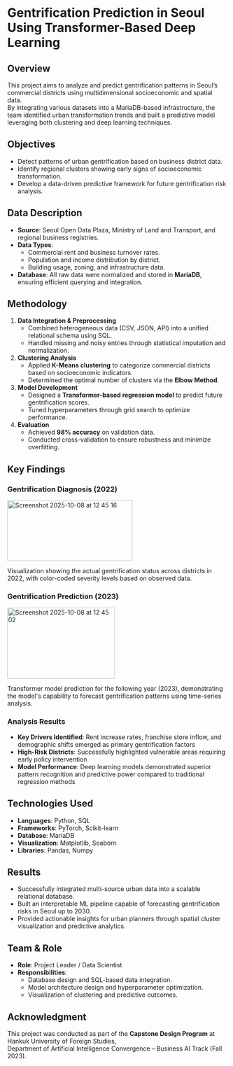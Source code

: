 # Gentrification Prediction in Seoul Using Transformer-Based Deep Learning


## Overview
This project aims to analyze and predict gentrification patterns in Seoul’s commercial districts using multidimensional socioeconomic and spatial data.  
By integrating various datasets into a MariaDB-based infrastructure, the team identified urban transformation trends and built a predictive model leveraging both clustering and deep learning techniques.

## Objectives
- Detect patterns of urban gentrification based on business district data.  
- Identify regional clusters showing early signs of socioeconomic transformation.  
- Develop a data-driven predictive framework for future gentrification risk analysis.

## Data Description
- **Source**: Seoul Open Data Plaza, Ministry of Land and Transport, and regional business registries.  
- **Data Types**:
  - Commercial rent and business turnover rates.  
  - Population and income distribution by district.  
  - Building usage, zoning, and infrastructure data.  
- **Database**: All raw data were normalized and stored in **MariaDB**, ensuring efficient querying and integration.

## Methodology
1. **Data Integration & Preprocessing**
   - Combined heterogeneous data (CSV, JSON, API) into a unified relational schema using SQL.
   - Handled missing and noisy entries through statistical imputation and normalization.
2. **Clustering Analysis**
   - Applied **K-Means clustering** to categorize commercial districts based on socioeconomic indicators.
   - Determined the optimal number of clusters via the **Elbow Method**.
3. **Model Development**
   - Designed a **Transformer-based regression model** to predict future gentrification scores.
   - Tuned hyperparameters through grid search to optimize performance.
4. **Evaluation**
   - Achieved **98% accuracy** on validation data.
   - Conducted cross-validation to ensure robustness and minimize overfitting.

## Key Findings

### Gentrification Diagnosis (2022)
<img width="286" height="138" alt="Screenshot 2025-10-08 at 12 45 16" src="https://github.com/user-attachments/assets/ebd093b0-3c2e-4f83-8f4f-e981d32d26e4" />

Visualization showing the actual gentrification status across districts in 2022, with color-coded severity levels based on observed data.

### Gentrification Prediction (2023)
<img width="246" height="162" alt="Screenshot 2025-10-08 at 12 45 02" src="https://github.com/user-attachments/assets/6f1e70fc-85f4-4ff3-84af-ab65764cf2dd" />

Transformer model prediction for the following year (2023), demonstrating the model's capability to forecast gentrification patterns using time-series analysis.

### Analysis Results
- **Key Drivers Identified**: Rent increase rates, franchise store inflow, and demographic shifts emerged as primary gentrification factors
- **High-Risk Districts**: Successfully highlighted vulnerable areas requiring early policy intervention
- **Model Performance**: Deep learning models demonstrated superior pattern recognition and predictive power compared to traditional regression methods

## Technologies Used
- **Languages**: Python, SQL  
- **Frameworks**: PyTorch, Scikit-learn  
- **Database**: MariaDB  
- **Visualization**: Matplotlib, Seaborn  
- **Libraries**: Pandas, Numpy  

## Results
- Successfully integrated multi-source urban data into a scalable relational database.  
- Built an interpretable ML pipeline capable of forecasting gentrification risks in Seoul up to 2030.  
- Provided actionable insights for urban planners through spatial cluster visualization and predictive analytics.

## Team & Role
- **Role**: Project Leader / Data Scientist  
- **Responsibilities**:
  - Database design and SQL-based data integration.  
  - Model architecture design and hyperparameter optimization.  
  - Visualization of clustering and predictive outcomes.

## Acknowledgment
This project was conducted as part of the **Capstone Design Program** at Hankuk University of Foreign Studies,  
Department of Artificial Intelligence Convergence – Business AI Track (Fall 2023).

